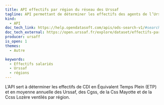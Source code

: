 ```yaml
---
title: API effectifs par région du réseau des Urssaf
tagline: API permettant de déterminer les effectifs des agents de l’Urssaf
kind:
  - API
doc_tech_link: https://help.opendatasoft.com/apis/ods-search-v1/#search-api-v1
doc_tech_external: https://open.urssaf.fr/explore/dataset/effectifs-par-region/api/?disjunctive.ancienne_region&disjunctive.nouvelle_region
producer: ursaff
is_open: 1
themes:
  - Autre

keywords:
  - Effectifs salariés
  - Urssaf
  - régions
---
```


L’API sert à déterminer les effectifs de CDI en Équivalent Temps Plein (ETP) et en moyenne annuelle des Urssaf, des Cgss, de la Css Mayotte et de la Ccss Lozère ventilés par région.
